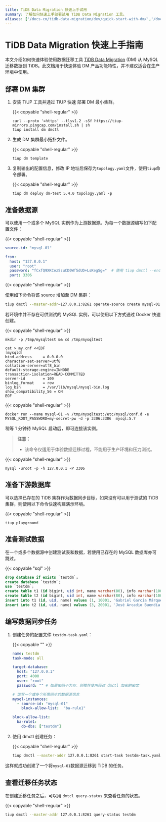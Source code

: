 ```yaml
---
title: TiDB Data Migration 快速上手试用
summary: 了解如何快速上手部署试用 TiDB Data Migration 工具。
aliases: ['/docs-cn/tidb-data-migration/dev/quick-start-with-dm/','/docs-cn/tidb-data-migration/dev/get-started/']
---
```


# TiDB Data Migration 快速上手指南

本文介绍如何快速体验使用数据迁移工具 [TiDB Data Migration](https://github.com/pingcap/dm) (DM) 从 MySQL 迁移数据到 TiDB。此文档用于快速体验 DM 产品功能特性，并不建议适合在生产环境中使用。

## 部署 DM 集群

1. 安装 TiUP 工具并通过 TiUP 快速 部署 DM 最小集群。

    {{< copyable "shell-regular" >}}

    ```shell
    curl --proto '=https' --tlsv1.2 -sSf https://tiup-mirrors.pingcap.com/install.sh | sh
    tiup install dm dmctl
    ```

2. 生成 DM 集群最小拓扑文件。

    {{< copyable "shell-regular" >}}

    ```
    tiup dm template
    ```

3. 复制输出的配置信息，修改 IP 地址后保存为`topology.yaml`文件，使用`tiup`命令部署。

    {{< copyable "shell-regular" >}}

    ```shell
    tiup dm deploy dm-test 5.4.0 topology.yaml -p
    ```

## 准备数据源

可以使用一个或多个 MySQL 实例作为上游数据源。为每一个数据源编写如下配置文件：

{{< copyable "shell-regular" >}}

```yaml
source-id: "mysql-01"

from:
  host: "127.0.0.1"
  user: "root"
  password: "fCxfQ9XKCezSzuCD0Wf5dUD+LsKegSg="  # 使用 tiup dmctl --encrypt "123456" 加密。
  port: 3306
```

{{< copyable "shell-regular" >}}

使用如下命令将该 source 增加至 DM 集群：

```bash
tiup dmctl --master-addr=127.0.0.1:8261 operate-source create mysql-01.yaml # --master-addr 填写 master_servers 其中之一。
```

若环境中并不存在可供测试的 MySQL 实例，可以使用以下方式通过 Docker 快速创建。

{{< copyable "shell-regular" >}}

```shell
mkdir -p /tmp/mysqltest && cd /tmp/mysqltest

cat > my.cnf <<EOF
[mysqld]
bind-address     = 0.0.0.0
character-set-server=utf8
collation-server=utf8_bin
default-storage-engine=INNODB
transaction-isolation=READ-COMMITTED
server-id        = 100
binlog_format    = row
log_bin          = /var/lib/mysql/mysql-bin.log
show_compatibility_56 = ON
EOF
```

{{< copyable "shell-regular" >}}

```shell
docker run --name mysql-01 -v /tmp/mysqltest:/etc/mysql/conf.d -e MYSQL_ROOT_PASSWORD=my-secret-pw -d -p 3306:3306  mysql:5.7
```

稍等 1 分钟待 MySQL 启动后，即可连接该实例。

> **注意：**
>
> - 该命令仅适用于体验数据迁移过程，不能用于生产环境和压力测试。

{{< copyable "shell-regular" >}}

```shell
mysql -uroot -p -h 127.0.0.1 -P 3306
```

## 准备下游数据库

可以选择已存在的 TiDB 集群作为数据同步目标，如果没有可以用于测试的 TiDB 集群，则使用以下命令快速构建演示环境。

{{< copyable "shell-regular" >}}

```shell
tiup playground
```

## 准备测试数据

在一个或多个数据源中创建测试表和数据，若使用已存在的 MySQL 数据库亦可跳过。

{{< copyable "sql" >}}

```sql
drop database if exists `testdm`;
create database `testdm`;
use `testdm`;
create table t1 (id bigint, uid int, name varchar(80), info varchar(100), primary key (`id`), unique key(`uid`)) DEFAULT CHARSET=utf8mb4 COLLATE=utf8mb4_bin;
create table t2 (id bigint, uid int, name varchar(80), info varchar(100), primary key (`id`), unique key(`uid`)) DEFAULT CHARSET=utf8mb4 COLLATE=utf8mb4_bin;
insert into t1 (id, uid, name) values (1, 10001, 'Gabriel García Márquez'), (2, 10002, 'Cien años de soledad');
insert into t2 (id, uid, name) values (3, 20001, 'José Arcadio Buendía'), (4, 20002, 'Úrsula Iguarán'), (5, 20003, 'José Arcadio');
```

## 编写数据同步任务

1. 创建任务的配置文件 `testdm-task.yaml`：

    {{< copyable "" >}}

    ```yaml
    name: testdm
    task-mode: all

    target-database:
      host: "127.0.0.1"
      port: 4000
      user: "root"
      password: "" # 如果密码不为空，则推荐使用经过 dmctl 加密的密文

    # 填写一个或多个所需同步的数据源信息
    mysql-instances:
      - source-id: "mysql-01"
        block-allow-list:  "ba-rule1"

    block-allow-list:
      ba-rule1:
        do-dbs: ["testdm"]
    ```

2. 使用 dmctl 创建任务：

    {{< copyable "shell-regular" >}}

    ```bash
    tiup dmctl --master-addr 127.0.0.1:8261 start-task testdm-task.yaml
    ```

这样就成功创建了一个将`mysql-01`数据源迁移到 TiDB 的任务。

## 查看迁移任务状态

在创建迁移任务之后，可以用 `dmtcl query-status` 来查看任务的状态。

{{< copyable "shell-regular" >}}

```bash
tiup dmctl --master-addr 127.0.0.1:8261 query-status testdm
```